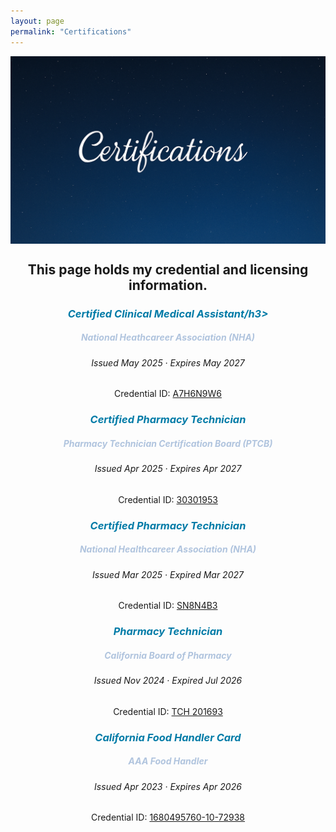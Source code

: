 ```yaml
---
layout: page  
permalink: "Certifications"
---
```

<p align="center">
  <img src="/assets/img/Certificationshead.png" alt="Certifications Header" style="width:100%; max-height:300px; object-fit:cover; display:block;">
</p>


  
<h2 style="text-align: center;"> This page holds my credential and licensing information.</h2>

<h3 style="color: #007BA7; font-style: italic; text-align: center;" >
Certified Clinical Medical Assistant/h3>
<h5 style="color: #B0C4DE; font-style: italic; text-align: center;" >
  <i>National Heathcareer Association (NHA)</i></h5>
<h6 style="text-align: center;">
Issued May 2025 · Expires May 2027 </h6>
<p style="text-align: center;">
  Credential ID: <a href="/assets/img/Certificate-CCMA.png" target="_blank">A7H6N9W6</a>
</p>

<h3 style="color: #007BA7; font-style: italic; text-align: center;" >
Certified Pharmacy Technician</h3>
<h5 style="color: #B0C4DE; font-style: italic; text-align: center;" >
  <i>Pharmacy Technician Certification Board (PTCB)</i></h5>
<h6 style="text-align: center;">
Issued Apr 2025 · Expires Apr 2027 </h6>
<p style="text-align: center;">
  Credential ID: <a href="/assets/img/CPhT%20PTCB.png" target="_blank">30301953</a>
</p>

<h3 style="color: #007BA7; font-style: italic; text-align: center;" >
Certified Pharmacy Technician</h3>
<h5 style="color: #B0C4DE; font-style: italic; text-align: center;" >
  <i>National Healthcareer Association (NHA)</i></h5>
<h6 style="text-align: center">
Issued Mar 2025 · Expired Mar 2027 </h6>
<p style="text-align: center;">
Credential ID:  <a href="/assets/img/Certificate%20-%20ExCPT.png" target="_blank">SN8N4B3</a>
</p>

<h3 style="color: #007BA7; font-style: italic; text-align: center;" >
Pharmacy Technician</h3>
<h5 style="color: #B0C4DE; font-style: italic; text-align: center;" >
  <i>California Board of Pharmacy</i></h5>
<h6 style="text-align: center;">
Issued Nov 2024 · Expired Jul 2026 </h6>
<p style="text-align: center;">
Credential ID:  <a href="/assets/img/CaBOP.png" target="_blank">TCH 201693</a>
</p>


<h3 style="color: #007BA7; font-style: italic; text-align: center;" >
California Food Handler Card</h3>
<h5 style="color: #B0C4DE; font-style: italic; text-align: center;" >
  <i>AAA Food Handler</i></h5>
<h6 style= "text-align: center;" >
Issued Apr 2023 · Expires Apr 2026 </h6>
<p style="text-align: center;">
Credential ID: <a href="https://arimariemoya.com/assets/img/FoodHandlersCard.png" target="_blank">1680495760-10-72938</a>
</p>
